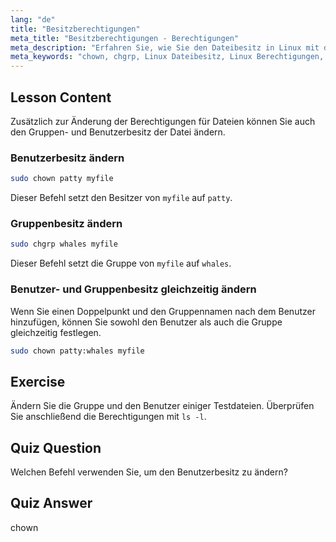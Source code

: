 ```yaml
---
lang: "de"
title: "Besitzberechtigungen"
meta_title: "Besitzberechtigungen - Berechtigungen"
meta_description: "Erfahren Sie, wie Sie den Dateibesitz in Linux mit den Befehlen chown und chgrp ändern. Verstehen Sie Benutzer- und Gruppenberechtigungen mit diesem anfängerfreundlichen Linux-Tutorial."
meta_keywords: "chown, chgrp, Linux Dateibesitz, Linux Berechtigungen, Linux Befehle, Linux für Anfänger, Linux Tutorial, Linux Anleitung"
---
```


## Lesson Content

Zusätzlich zur Änderung der Berechtigungen für Dateien können Sie auch den Gruppen- und Benutzerbesitz der Datei ändern.

### Benutzerbesitz ändern

```bash
sudo chown patty myfile
```

Dieser Befehl setzt den Besitzer von `myfile` auf `patty`.

### Gruppenbesitz ändern

```bash
sudo chgrp whales myfile
```

Dieser Befehl setzt die Gruppe von `myfile` auf `whales`.

### Benutzer- und Gruppenbesitz gleichzeitig ändern

Wenn Sie einen Doppelpunkt und den Gruppennamen nach dem Benutzer hinzufügen, können Sie sowohl den Benutzer als auch die Gruppe gleichzeitig festlegen.

```bash
sudo chown patty:whales myfile
```

## Exercise

Ändern Sie die Gruppe und den Benutzer einiger Testdateien. Überprüfen Sie anschließend die Berechtigungen mit `ls -l`.

## Quiz Question

Welchen Befehl verwenden Sie, um den Benutzerbesitz zu ändern?

## Quiz Answer

chown
